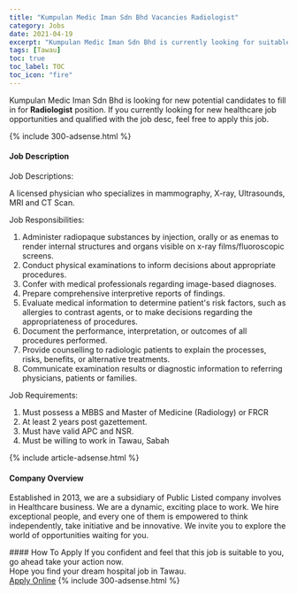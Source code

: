 ```yaml
---
title: "Kumpulan Medic Iman Sdn Bhd Vacancies Radiologist" 
category: Jobs 
date: 2021-04-19 
excerpt: "Kumpulan Medic Iman Sdn Bhd is currently looking for suitable person to fill in the Radiologist which positioned at Tawau" 
tags: [Tawau] 
toc: true 
toc_label: TOC 
toc_icon: "fire" 
--- 
```


<p>Kumpulan Medic Iman Sdn Bhd is looking for new potential candidates to fill in for <b>Radiologist</b> position. If you currently looking for new healthcare job opportunities and qualified with the job desc, feel free to apply this job.
</p>{% include 300-adsense.html %} 
<div><div><h4>Job Description</h4></div><div><div><span><div><p>Job Descriptions:</p><p>A licensed physician who specializes in mammography, X-ray, Ultrasounds, MRI and CT Scan.</p><p>Job Responsibilities:</p><ol><li>Administer radiopaque substances by injection, orally or as enemas to render internal structures and organs visible on x-ray films/fluoroscopic screens.</li><li>Conduct physical examinations to inform decisions about appropriate procedures.</li><li>Confer with medical professionals regarding image-based diagnoses.</li><li>Prepare comprehensive interpretive reports of findings.</li><li>Evaluate medical information to determine patient's risk factors, such as allergies to contrast agents, or to make decisions regarding the appropriateness of procedures.</li><li>Document the performance, interpretation, or outcomes of all procedures performed.</li><li>Provide counselling to radiologic patients to explain the processes, risks, benefits, or alternative treatments.</li><li>Communicate examination results or diagnostic information to referring physicians, patients or families.</li></ol><p>Job Requirements:</p><ol><li>Must possess a MBBS and Master of Medicine (Radiology) or FRCR</li><li>At least 2 years post gazettement.</li><li>Must have valid APC and NSR.</li><li>Must be willing to work in Tawau, Sabah</li></ol></div></span></div></div></div> 
{% include article-adsense.html %} 
<div><div><h4>Company Overview</h4></div><div><div><span><div><p>Established in 2013, we are a subsidiary of Public Listed company involves in Healthcare business. We are a&#160;dynamic, exciting place to work. We hire exceptional people, and every one of them is empowered to think independently, take initiative and be innovative. We invite you to explore the world of opportunities waiting for you.</p></div></span></div></div></div> 
#### How To Apply 
If you confident and feel that this job is suitable to you, go ahead take your action now. <br/> 
Hope you find your dream hospital job in Tawau. <br/> 
<a href="https://www.jobstreet.com.my/en/job/radiologist-4540764?jobId=jobstreet-my-job-4540764" class="btn btn--warning" target="_blank" rel="nofollow noopenner">Apply Online</a> 
{% include 300-adsense.html %} 